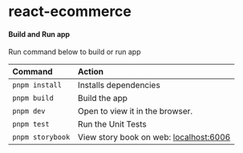 # react-ecommerce
#### Build and Run app

Run command below to build or run app

| Command          | Action                                                                         |
| :--------------- | :----------------------------------------------------------------------------- |
| `pnpm install`   | Installs dependencies                                                          |
| `pnpm build`     | Build the app                                                                  |
| `pnpm dev`       | Open to view it in the browser.                                                |
| `pnpm test`      | Run the Unit Tests                                                             |
| `pnpm storybook` | View story book on web: [localhost:6006](http://localhost:6006/)               |
